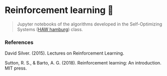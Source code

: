# Reinforcement learning :notebook_with_decorative_cover:

> Jupyter notebooks of the algorithms developed in the Self-Optimizing Systems ([HAW hamburg](https://www.haw-hamburg.de/studium/studiengaenge-a-z/studiengaenge-detail/course/courses/show/informatik/)) class.

### References

David Silver. (2015). Lectures on Reinforcement Learning.

Sutton, R. S., & Barto, A. G. (2018). Reinforcement learning: An introduction. MIT press.
